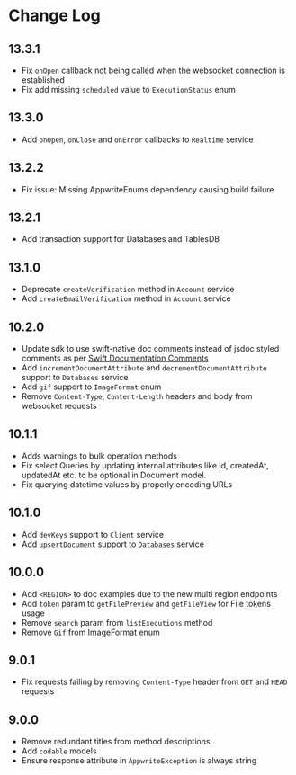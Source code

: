 # Change Log

## 13.3.1

* Fix `onOpen` callback not being called when the websocket connection is established
* Fix add missing `scheduled` value to `ExecutionStatus` enum

## 13.3.0

* Add `onOpen`, `onClose` and `onError` callbacks to `Realtime` service

## 13.2.2

* Fix issue: Missing AppwriteEnums dependency causing build failure

## 13.2.1

* Add transaction support for Databases and TablesDB

## 13.1.0

* Deprecate `createVerification` method in `Account` service
* Add `createEmailVerification` method in `Account` service

## 10.2.0

* Update sdk to use swift-native doc comments instead of jsdoc styled comments as per [Swift Documentation Comments](https://github.com/swiftlang/swift/blob/main/docs/DocumentationComments.md)
* Add `incrementDocumentAttribute` and `decrementDocumentAttribute` support to `Databases` service
* Add `gif` support to `ImageFormat` enum
* Remove `Content-Type`, `Content-Length` headers and body from websocket requests

## 10.1.1

* Adds warnings to bulk operation methods
* Fix select Queries by updating internal attributes like id, createdAt, updatedAt etc. to be optional in Document model.
* Fix querying datetime values by properly encoding URLs

## 10.1.0

* Add `devKeys` support to `Client` service
* Add `upsertDocument` support to `Databases` service

## 10.0.0

* Add `<REGION>` to doc examples due to the new multi region endpoints
* Add `token` param to `getFilePreview` and `getFileView` for File tokens usage
* Remove `search` param from `listExecutions` method
* Remove `Gif` from ImageFormat enum

## 9.0.1

* Fix requests failing by removing `Content-Type` header from `GET` and `HEAD` requests

## 9.0.0

* Remove redundant titles from method descriptions.
* Add `codable` models
* Ensure response attribute in `AppwriteException` is always string
